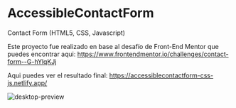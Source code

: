 # AccessibleContactForm
Contact Form (HTML5, CSS, Javascript)

Este proyecto fue realizado en base al desafío de Front-End Mentor que puedes encontrar aqui:
https://www.frontendmentor.io/challenges/contact-form--G-hYlqKJj

Aqui puedes ver el resultado final:
https://accessiblecontactform-css-js.netlify.app/

![desktop-preview](https://github.com/VickyAzola/AccessibleContactForm/assets/116470398/3e9fce74-90ed-4285-96fe-a0f80a2136c7)
